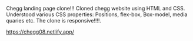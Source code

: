 Chegg landing page clone!!!
Cloned chegg website using HTML and CSS.
Understood various CSS properties: Positions, flex-box, Box-model, media quaries etc.
The clone is responsive!!!!.

https://chegg08.netlify.app/

